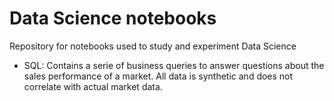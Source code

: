 # Data Science notebooks

Repository for notebooks used to study and experiment Data Science 

* SQL: Contains a serie of business queries to answer questions about the sales performance of a market. All data is synthetic and does not correlate with actual market data.